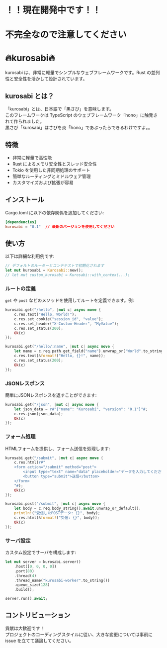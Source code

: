 # ！！現在開発中です！！
# 不完全なので注意してください

# 🔥kurosabi🔥

kurosabi は、非常に軽量でシンプルなウェブフレームワークです。Rust の並列性と安全性を活かして設計されています。

## kurosabi とは？
「kurosabi」とは、日本語で「黒さび」を意味します。  
このフレームワークは TypeScript のウェブフレームワーク「hono」に触発されて作られました。  
黒さび「kurosabi」はさびを炎「hono」であぶったらできるわけですよ。。

## 特徴
- 非常に軽量で高性能
- Rust によるメモリ安全性とスレッド安全性
- Tokio を使用した非同期処理のサポート
- 簡単なルーティングとミドルウェア管理
- カスタマイズおよび拡張が容易

## インストール
Cargo.toml に以下の依存関係を追加してください:

```toml
[dependencies]
kurosabi = "0.1"  // 最新のバージョンを使用してください
```

## 使い方
以下は詳細な利用例です:

```rust
// デフォルトのルーターとコンテキストで初期化されます
let mut kurosabi = Kurosabi::new();
// let mut custom_kurosabi = Kurosabi::with_contex(...);
```

### ルートの定義
`get` や `post` などのメソッドを使用してルートを定義できます。例:

```rust
kurosabi.get("/hello", |mut c| async move {
    c.res.text("Hello, World!");
    c.res.set_cookie("session_id", "value");
    c.res.set_header("X-Custom-Header", "MyValue");
    c.res.set_status(200);
    Ok(c)
});

kurosabi.get("/hello/:name", |mut c| async move {
    let name = c.req.path.get_field("name").unwrap_or("World".to_string());
    c.res.text(&format!("Hello, {}!", name));
    c.res.set_status(200);
    Ok(c)
});
```

### JSONレスポンス
簡単にJSONレスポンスを返すことができます:

```rust
kurosabi.get("/json", |mut c| async move {
    let json_data = r#"{"name": "Kurosabi", "version": "0.1"}"#;
    c.res.json(json_data);
    Ok(c)
});
```

### フォーム処理
HTMLフォームを提供し、フォーム送信を処理します:

```rust
kurosabi.get("/submit", |mut c| async move {
    c.res.html(r#"
    <form action="/submit" method="post">
        <input type="text" name="data" placeholder="データを入力してください" />
        <button type="submit">送信</button>
    </form>
    "#);
    Ok(c)
});

kurosabi.post("/submit", |mut c| async move {
    let body = c.req.body_string().await.unwrap_or_default();
    println!("受信したPOSTデータ: {}", body);
    c.res.html(&format!("受信: {}", body));
    Ok(c)
});
```

### サーバ設定
カスタム設定でサーバを構成します:

```rust
let mut server = kurosabi.server()
    .host([0, 0, 0, 0])
    .port(80)
    .thread(4)
    .thread_name("kurosabi-worker".to_string())
    .queue_size(128)
    .build();

server.run().await;
```

## コントリビューション
貢献は大歓迎です！  
プロジェクトのコーディングスタイルに従い、大きな変更については事前に issue を立てて議論してください。

